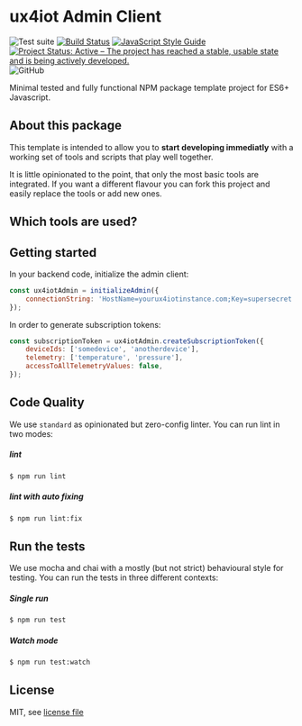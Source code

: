 # ux4iot Admin Client

![Test suite](https://github.com/jankapunkt/npm-package-template/workflows/Test%20suite/badge.svg)
[![Build Status](https://travis-ci.org/jankapunkt/npm-package-template.svg?branch=master)](https://travis-ci.org/jankapunkt/npm-package-template)
[![JavaScript Style Guide](https://img.shields.io/badge/code_style-standard-brightgreen.svg)](https://standardjs.com)
[![Project Status: Active – The project has reached a stable, usable state and is being actively developed.](https://www.repostatus.org/badges/latest/active.svg)](https://www.repostatus.org/#active)
![GitHub](https://img.shields.io/github/license/jankapunkt/npm-package-template)

Minimal tested and fully functional NPM package template project for ES6+ Javascript.

## About this package

This template is intended to allow you to **start developing immediatly** with a working set
of tools and scripts that play well together.

It is little opinionated to the point, that only the most basic tools are integrated.
If you want a different flavour you can fork this project and easily replace the tools or add new ones.

## Which tools are used?

## Getting started

In your backend code, initialize the admin client:

```javascript
const ux4iotAdmin = initializeAdmin({
	connectionString: 'HostName=yourux4iotinstance.com;Key=supersecret',
});
```

In order to generate subscription tokens:

```javascript
const subscriptionToken = ux4iotAdmin.createSubscriptionToken({
	deviceIds: ['somedevice', 'anotherdevice'],
	telemetry: ['temperature', 'pressure'],
	accessToAllTelemetryValues: false,
});
```

## Code Quality

We use `standard` as opinionated but zero-config linter.
You can run lint in two modes:

##### lint

```bash
$ npm run lint
```

##### lint with auto fixing

```bash
$ npm run lint:fix
```

## Run the tests

We use mocha and chai with a mostly (but not strict) behavioural style for testing.
You can run the tests in three different contexts:

##### Single run

```bash
$ npm run test
```

##### Watch mode

```bash
$ npm run test:watch
```

## License

MIT, see [license file](LICENSE)
